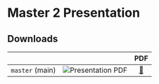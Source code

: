 # Master 2 Presentation

## Downloads

[prez_pdf]: https://clementviolet.github.io/prez_M2/prez.pdf

|                 |                                                                                                      |    PDF                     |
|-----------------|------------------------------------------------------------------------------------------------------|:--------------------------:|
| `master` (main) | ![Presentation PDF](https://github.com/clementviolet/prez_M2/workflows/Presentation%20PDF/badge.svg) | [:green_book:][prez_pdf]   |

